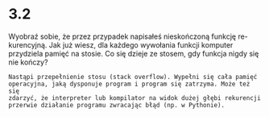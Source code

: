 # 3.2

Wyobraź sobie, że przez przypadek napisałeś nieskończoną funkcję re-
kurencyjną. Jak już wiesz, dla każdego wywołania funkcji komputer
przydziela pamięć na stosie. Co się dzieje ze stosem, gdy funkcja nigdy
się nie kończy?

```text
Nastąpi przepełnienie stosu (stack overflow). Wypełni się cała pamięć
operacyjna, jaką dysponuje program i program się zatrzyma. Może też się
zdarzyć, że interpreter lub kompilator na widok dużej głębi rekurencji
przerwie działanie programu zwracając błąd (np. w Pythonie).
```
